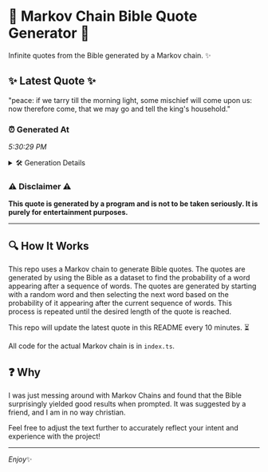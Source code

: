 # 📖 Markov Chain Bible Quote Generator 📖

Infinite quotes from the Bible generated by a Markov chain. ✨

## ✨ Latest Quote ✨
"peace: if we tarry till the morning light, some mischief will come upon us: now therefore come, that we may go and tell the king's household."

### ⏰ Generated At
*5:30:29 PM*

<details>
    <summary>🛠️ Generation Details</summary>
    <p>
        <strong>🌱 Seed:</strong> peace:<br>
        <strong>🔄 Iterations:</strong> 25<br>
        <strong>📜 Context History:</strong><br>[ peace: ]: if<br>[ peace:, if ]: we<br>[ peace:, if, we ]: tarry<br>[ peace:, if, we, tarry ]: till<br>[ peace:, if, we, tarry, till ]: the<br>[ peace:, if, we, tarry, till, the ]: morning<br>[ if, we, tarry, till, the, morning ]: light,<br>[ we, tarry, till, the, morning, light, ]: some<br>[ tarry, till, the, morning, light,, some ]: mischief<br>[ till, the, morning, light,, some, mischief ]: will<br>[ the, morning, light,, some, mischief, will ]: come<br>[ morning, light,, some, mischief, will, come ]: upon<br>[ light,, some, mischief, will, come, upon ]: us:<br>[ some, mischief, will, come, upon, us: ]: now<br>[ mischief, will, come, upon, us:, now ]: therefore<br>[ will, come, upon, us:, now, therefore ]: come,<br>[ come, upon, us:, now, therefore, come, ]: that<br>[ upon, us:, now, therefore, come,, that ]: we<br>[ us:, now, therefore, come,, that, we ]: may<br>[ now, therefore, come,, that, we, may ]: go<br>[ therefore, come,, that, we, may, go ]: and<br>[ come,, that, we, may, go, and ]: tell<br>[ that, we, may, go, and, tell ]: the<br>[ we, may, go, and, tell, the ]: king's<br>[ may, go, and, tell, the, king's ]: household.<br>
    </p>
</details>

### ⚠️ Disclaimer ⚠️
**This quote is generated by a program and is not to be taken seriously. It is purely for entertainment purposes.**

---

## 🔍 How It Works

This repo uses a Markov chain to generate Bible quotes. The quotes are generated by using the Bible as a dataset to find the probability of a word appearing after a sequence of words. The quotes are generated by starting with a random word and then selecting the next word based on the probability of it appearing after the current sequence of words. This process is repeated until the desired length of the quote is reached.

This repo will update the latest quote in this README every 10 minutes. ⏳

All code for the actual Markov chain is in `index.ts`.

## ❓ Why

I was just messing around with Markov Chains and found that the Bible surprisingly yielded good results when prompted. 
It was suggested by a friend, and I am in no way christian.

Feel free to adjust the text further to accurately reflect your intent and experience with the project!

---

*Enjoy*✨
